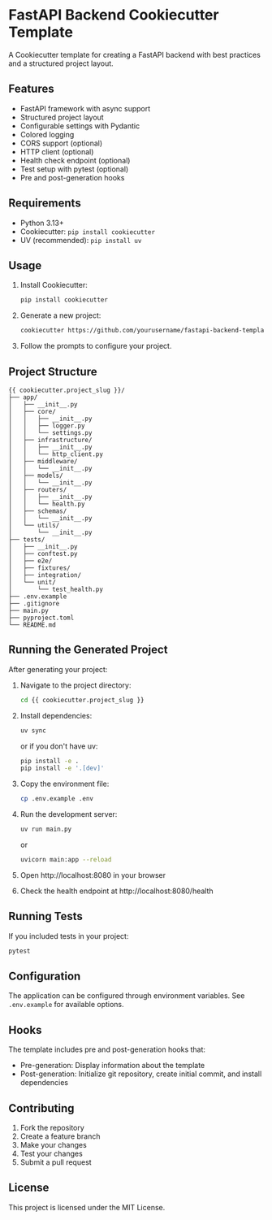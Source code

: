 # FastAPI Backend Cookiecutter Template

A Cookiecutter template for creating a FastAPI backend with best practices and a structured project layout.

## Features

- FastAPI framework with async support
- Structured project layout
- Configurable settings with Pydantic
- Colored logging
- CORS support (optional)
- HTTP client (optional)
- Health check endpoint (optional)
- Test setup with pytest (optional)
- Pre and post-generation hooks

## Requirements

- Python 3.13+
- Cookiecutter: `pip install cookiecutter`
- UV (recommended): `pip install uv`

## Usage

1. Install Cookiecutter:
   ```bash
   pip install cookiecutter
   ```

2. Generate a new project:
   ```bash
   cookiecutter https://github.com/yourusername/fastapi-backend-template
   ```

3. Follow the prompts to configure your project.

## Project Structure

```
{{ cookiecutter.project_slug }}/
├── app/
│   ├── __init__.py
│   ├── core/
│   │   ├── __init__.py
│   │   ├── logger.py
│   │   └── settings.py
│   ├── infrastructure/
│   │   ├── __init__.py
│   │   └── http_client.py
│   ├── middleware/
│   │   └── __init__.py
│   ├── models/
│   │   └── __init__.py
│   ├── routers/
│   │   ├── __init__.py
│   │   └── health.py
│   ├── schemas/
│   │   └── __init__.py
│   └── utils/
│       └── __init__.py
├── tests/
│   ├── __init__.py
│   ├── conftest.py
│   ├── e2e/
│   ├── fixtures/
│   ├── integration/
│   └── unit/
│       └── test_health.py
├── .env.example
├── .gitignore
├── main.py
├── pyproject.toml
└── README.md
```

## Running the Generated Project

After generating your project:

1. Navigate to the project directory:
   ```bash
   cd {{ cookiecutter.project_slug }}
   ```

2. Install dependencies:
   ```bash
   uv sync
   ```
   or if you don't have uv:
   ```bash
   pip install -e .
   pip install -e '.[dev]'
   ```

3. Copy the environment file:
   ```bash
   cp .env.example .env
   ```

4. Run the development server:
   ```bash
   uv run main.py
   ```
   or
   ```bash
   uvicorn main:app --reload
   ```

5. Open http://localhost:8080 in your browser

6. Check the health endpoint at http://localhost:8080/health

## Running Tests

If you included tests in your project:

```bash
pytest
```

## Configuration

The application can be configured through environment variables. See `.env.example` for available options.

## Hooks

The template includes pre and post-generation hooks that:

- Pre-generation: Display information about the template
- Post-generation: Initialize git repository, create initial commit, and install dependencies

## Contributing

1. Fork the repository
2. Create a feature branch
3. Make your changes
4. Test your changes
5. Submit a pull request

## License

This project is licensed under the MIT License.